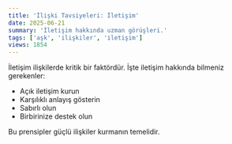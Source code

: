 ```yaml
---
title: 'İlişki Tavsiyeleri: İletişim'
date: 2025-06-21
summary: 'İletişim hakkında uzman görüşleri.'
tags: ['aşk', 'ilişkiler', 'i̇letişim']
views: 1854
---
```


İletişim ilişkilerde kritik bir faktördür. İşte i̇letişim hakkında bilmeniz gerekenler:

- Açık iletişim kurun
- Karşılıklı anlayış gösterin
- Sabırlı olun
- Birbirinize destek olun

Bu prensipler güçlü ilişkiler kurmanın temelidir.